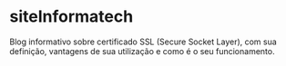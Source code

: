 # siteInformatech

Blog informativo sobre certificado SSL (Secure Socket Layer), com sua definição, vantagens de sua utilização e como é o seu funcionamento.
